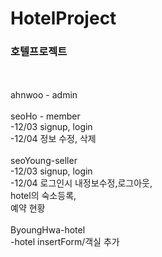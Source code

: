 # HotelProject
<h3>호텔프로젝트</h3>
<br>



<br>
ahnwoo - admin<br>
<br>
seoHo - member<br>
    -12/03 signup, login<br>
    -12/04 정보 수정, 삭제<br>
<br>
seoYoung-seller <br>
    -12/03 signup, login<br>
    -12/04 로그인시 내정보수정,로그아웃,<br>
            hotel의 숙소등록, <br>
            예약 현황<br>
<br>
ByoungHwa-hotel <br>
    -hotel insertForm/객실 추가 <br>



